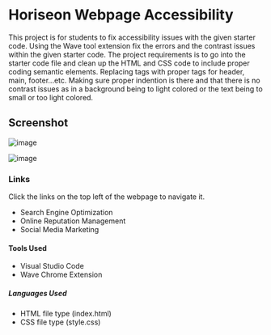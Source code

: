 # Horiseon Webpage Accessibility

  This project is for students to fix accessibility issues with the given starter code. Using the Wave tool extension fix the errors and the contrast issues within the given starter code. The project requirements is to go into the starter code file and clean up the HTML and CSS code to include proper coding semantic elements. Replacing tags with proper tags for header, main, footer...etc. Making sure proper indention is there and that there is no contrast issues as in a background being to light colored or the text being to small or too light colored.

## Screenshot
![image](https://github.com/jjackson0228/Horiseon-webpage-project/assets/170039832/9981e703-1506-4bcc-864e-1229516bb582)

![image](https://github.com/jjackson0228/Horiseon-webpage-project/assets/170039832/1a3356b5-bd94-4a9a-bf55-6215752f820a)

### Links
   Click the links on the top left of the webpage to navigate it.
   - Search Engine Optimization
   - Online Reputation Management
   - Social Media Marketing
  
#### Tools Used
 - Visual Studio Code
 - Wave Chrome Extension

##### Languages Used
  - HTML  file type (index.html)
  - CSS  file type (style.css)

  
